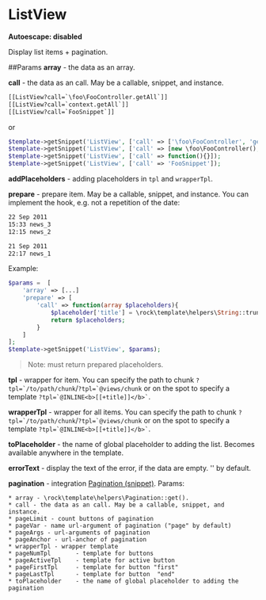 ListView
==========
**Autoescape: disabled**

Display list items + pagination.

##Params
**array** -  the data as an array.

**call** -  the data as an call. May be a callable, snippet, and instance.

```html
[[ListView?call=`\foo\FooController.getAll`]]
[[ListView?call=`context.getAll`]]
[[ListView?call=`FooSnippet`]]
```
or

```php
$template->getSnippet('ListView', ['call' => ['\foo\FooController', 'getAll']]);
$template->getSnippet('ListView', ['call' => [new \foo\FooController(), 'getAll']]);
$template->getSnippet('ListView', ['call' => function(){}]);
$template->getSnippet('ListView', ['call' => 'FooSnippet']);
```

**addPlaceholders** - adding placeholders in ```tpl``` and ```wrapperTpl```.

**prepare** - prepare item. May be a callable, snippet, and instance. You can implement the hook, e.g. not a repetition of the date:

```html
22 Sep 2011
15:33 news_3
12:15 news_2

21 Sep 2011
22:17 news_1
```

Example:

```php
$params =  [
    'array' => [...]
    'prepare' => [
        'call' => function(array $placeholders){
            $placeholder['title'] = \rock\template\helpers\String::truncateWords($placeholder['title'], 15);
            return $placeholders;
        }
    ]
];
$template->getSnippet('ListView', $params);
```
> Note: must return prepared placeholders.


**tpl** - wrapper for item. You can specify the path to chunk ```?tpl=`/to/path/chunk```/```?tpl=`@views/chunk``` or on the spot to specify a template ``` ?tpl=`@INLINE<b>[[+title]]</b>` ```.

**wrapperTpl** - wrapper for all items. You can specify the path to chunk ```?tpl=`/to/path/chunk```/```?tpl=`@views/chunk``` or on the spot to specify a template ``` ?tpl=`@INLINE<b>[[+title]]</b>` ```.

**toPlaceholder** - the name of global placeholder to adding the list. Becomes available anywhere in the template.

**errorText** - display the text of the error, if the data are empty. '' by default.

**pagination** - integration [Pagination (snippet)](https://github.com/romeo7/rock-template/blob/master/docs/snippets/pagination.md). Params:

    * array - \rock\template\helpers\Pagination::get().
    * call - the data as an call. May be a callable, snippet, and instance.
    * pageLimit - count buttons of pagination
    * pageVar - name url-argument of pagination ("page" by default)
    * pageArgs - url-arguments of pagination
    * pageAnchor - url-anchor of pagination
    * wrapperTpl - wrapper template
    * pageNumTpl       - template for buttons
    * pageActiveTpl    - template for active button
    * pageFirstTpl     - template for button "first"
    * pageLastTpl      - template for button  "end"
    * toPlaceholder    - the name of global placeholder to adding the pagination